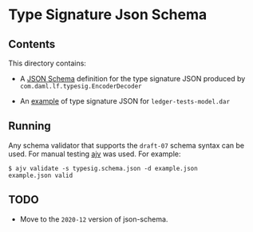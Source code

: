 
# Type Signature Json Schema

## Contents

This directory contains:

- A [JSON Schema](./typesig.schema.json) definition for the type signature JSON produced by `com.daml.lf.typesig.EncoderDecoder`

- An [example](./example.json) of type signature JSON for `ledger-tests-model.dar`

## Running

Any schema validator that supports the `draft-07` schema syntax can be used. For manual testing [ajv](https://www.npmjs.com/package/ajv-cli) was used. For example:

```
$ ajv validate -s typesig.schema.json -d example.json
example.json valid
```

## TODO

- Move to the `2020-12` version of json-schema.

